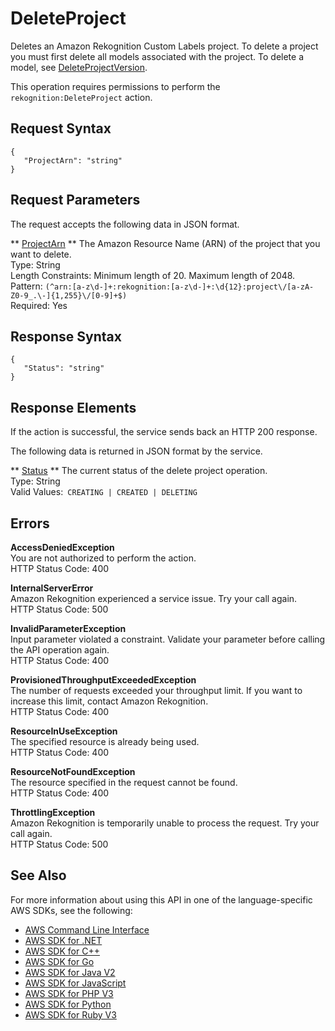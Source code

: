 # DeleteProject<a name="API_DeleteProject"></a>

Deletes an Amazon Rekognition Custom Labels project\. To delete a project you must first delete all models associated with the project\. To delete a model, see [DeleteProjectVersion](API_DeleteProjectVersion.md)\.

This operation requires permissions to perform the `rekognition:DeleteProject` action\. 

## Request Syntax<a name="API_DeleteProject_RequestSyntax"></a>

```
{
   "ProjectArn": "string"
}
```

## Request Parameters<a name="API_DeleteProject_RequestParameters"></a>

The request accepts the following data in JSON format\.

 ** [ProjectArn](#API_DeleteProject_RequestSyntax) **   <a name="rekognition-DeleteProject-request-ProjectArn"></a>
The Amazon Resource Name \(ARN\) of the project that you want to delete\.  
Type: String  
Length Constraints: Minimum length of 20\. Maximum length of 2048\.  
Pattern: `(^arn:[a-z\d-]+:rekognition:[a-z\d-]+:\d{12}:project\/[a-zA-Z0-9_.\-]{1,255}\/[0-9]+$)`   
Required: Yes

## Response Syntax<a name="API_DeleteProject_ResponseSyntax"></a>

```
{
   "Status": "string"
}
```

## Response Elements<a name="API_DeleteProject_ResponseElements"></a>

If the action is successful, the service sends back an HTTP 200 response\.

The following data is returned in JSON format by the service\.

 ** [Status](#API_DeleteProject_ResponseSyntax) **   <a name="rekognition-DeleteProject-response-Status"></a>
The current status of the delete project operation\.  
Type: String  
Valid Values:` CREATING | CREATED | DELETING` 

## Errors<a name="API_DeleteProject_Errors"></a>

 **AccessDeniedException**   
You are not authorized to perform the action\.  
HTTP Status Code: 400

 **InternalServerError**   
Amazon Rekognition experienced a service issue\. Try your call again\.  
HTTP Status Code: 500

 **InvalidParameterException**   
Input parameter violated a constraint\. Validate your parameter before calling the API operation again\.  
HTTP Status Code: 400

 **ProvisionedThroughputExceededException**   
The number of requests exceeded your throughput limit\. If you want to increase this limit, contact Amazon Rekognition\.  
HTTP Status Code: 400

 **ResourceInUseException**   
The specified resource is already being used\.  
HTTP Status Code: 400

 **ResourceNotFoundException**   
The resource specified in the request cannot be found\.  
HTTP Status Code: 400

 **ThrottlingException**   
Amazon Rekognition is temporarily unable to process the request\. Try your call again\.  
HTTP Status Code: 500

## See Also<a name="API_DeleteProject_SeeAlso"></a>

For more information about using this API in one of the language\-specific AWS SDKs, see the following:
+  [AWS Command Line Interface](https://docs.aws.amazon.com/goto/aws-cli/rekognition-2016-06-27/DeleteProject) 
+  [AWS SDK for \.NET](https://docs.aws.amazon.com/goto/DotNetSDKV3/rekognition-2016-06-27/DeleteProject) 
+  [AWS SDK for C\+\+](https://docs.aws.amazon.com/goto/SdkForCpp/rekognition-2016-06-27/DeleteProject) 
+  [AWS SDK for Go](https://docs.aws.amazon.com/goto/SdkForGoV1/rekognition-2016-06-27/DeleteProject) 
+  [AWS SDK for Java V2](https://docs.aws.amazon.com/goto/SdkForJavaV2/rekognition-2016-06-27/DeleteProject) 
+  [AWS SDK for JavaScript](https://docs.aws.amazon.com/goto/AWSJavaScriptSDK/rekognition-2016-06-27/DeleteProject) 
+  [AWS SDK for PHP V3](https://docs.aws.amazon.com/goto/SdkForPHPV3/rekognition-2016-06-27/DeleteProject) 
+  [AWS SDK for Python](https://docs.aws.amazon.com/goto/boto3/rekognition-2016-06-27/DeleteProject) 
+  [AWS SDK for Ruby V3](https://docs.aws.amazon.com/goto/SdkForRubyV3/rekognition-2016-06-27/DeleteProject) 